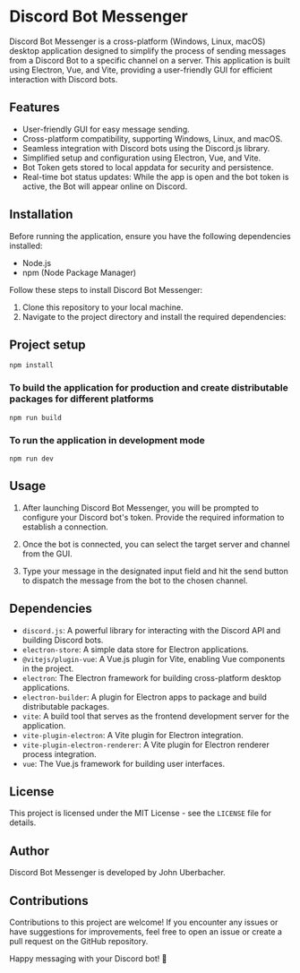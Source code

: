 # Discord Bot Messenger

Discord Bot Messenger is a cross-platform (Windows, Linux, macOS) desktop application designed to simplify the process of sending messages from a Discord Bot to a specific channel on a server. This application is built using Electron, Vue, and Vite, providing a user-friendly GUI for efficient interaction with Discord bots.

## Features

- User-friendly GUI for easy message sending.
- Cross-platform compatibility, supporting Windows, Linux, and macOS.
- Seamless integration with Discord bots using the Discord.js library.
- Simplified setup and configuration using Electron, Vue, and Vite.
- Bot Token gets stored to local appdata for security and persistence.
- Real-time bot status updates: While the app is open and the bot token is active, the Bot will appear online on Discord.

## Installation

Before running the application, ensure you have the following dependencies installed:

- Node.js
- npm (Node Package Manager)

Follow these steps to install Discord Bot Messenger:

1. Clone this repository to your local machine.
2. Navigate to the project directory and install the required dependencies:


## Project setup
```
npm install
```

### To build the application for production and create distributable packages for different platforms
```
npm run build
```

### To run the application in development mode
```
npm run dev
```

## Usage

1. After launching Discord Bot Messenger, you will be prompted to configure your Discord bot's token. Provide the required information to establish a connection.

2. Once the bot is connected, you can select the target server and channel from the GUI.

3. Type your message in the designated input field and hit the send button to dispatch the message from the bot to the chosen channel.

## Dependencies
- `discord.js`: A powerful library for interacting with the Discord API and building Discord bots.
- `electron-store`: A simple data store for Electron applications.
- `@vitejs/plugin-vue`: A Vue.js plugin for Vite, enabling Vue components in the project.
- `electron`: The Electron framework for building cross-platform desktop applications.
- `electron-builder`: A plugin for Electron apps to package and build distributable packages.
- `vite`: A build tool that serves as the frontend development server for the application.
- `vite-plugin-electron`: A Vite plugin for Electron integration.
- `vite-plugin-electron-renderer`: A Vite plugin for Electron renderer process integration.
- `vue`: The Vue.js framework for building user interfaces.

## License

This project is licensed under the MIT License - see the `LICENSE` file for details.

## Author

Discord Bot Messenger is developed by John Uberbacher.

## Contributions

Contributions to this project are welcome! If you encounter any issues or have suggestions for improvements, feel free to open an issue or create a pull request on the GitHub repository.

Happy messaging with your Discord bot! :rocket:
